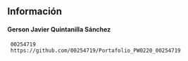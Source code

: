 ## **Información**

#### **Gerson Javier Quintanilla Sánchez**
     00254719
     https://github.com/00254719/Portafolio_PW0220_00254719